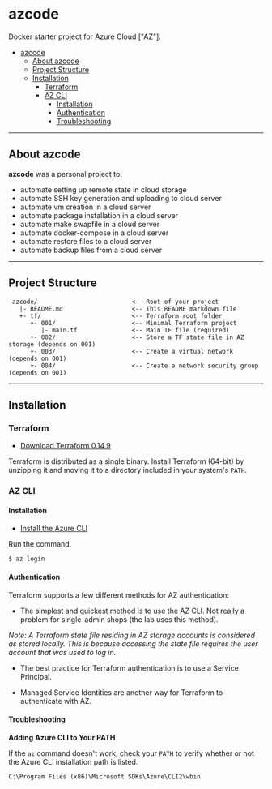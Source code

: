 # azcode
Docker starter project for Azure Cloud ["AZ"].

<!-- TOC -->

- [azcode](#azcode)
  - [About azcode](#about-azcode)
  - [Project Structure](#project-structure)
  - [Installation](#installation)
    - [Terraform](#terraform)
    - [AZ CLI](#az-cli)
      - [Installation](#installation)
      - [Authentication](#authentication)
      - [Troubleshooting](#troubleshooting)

<!-- /TOC -->

---
## About azcode
**azcode** was a personal project to:
- automate setting up remote state in cloud storage
- automate SSH key generation and uploading to cloud server
- automate vm creation in a cloud server
- automate package installation in a cloud server
- automate make swapfile in a cloud server
- automate docker-compose in a cloud server
- automate restore files to a cloud server
- automate backup files from a cloud server

---
## Project Structure
     azcode/                          <-- Root of your project
       |- README.md                   <-- This README markdown file
       +- tf/                         <-- Terraform root folder
          +- 001/                     <-- Minimal Terraform project
             |- main.tf               <-- Main TF file (required)
          +- 002/                     <-- Store a TF state file in AZ storage (depends on 001)
          +- 003/                     <-- Create a virtual network (depends on 001)
          +- 004/                     <-- Create a network security group (depends on 001)

---
## Installation

### Terraform

* [Download Terraform 0.14.9](https://releases.hashicorp.com/terraform)

Terraform is distributed as a single binary. Install Terraform (64-bit) by unzipping it and moving it to a directory included in your system's ```PATH```.

### AZ CLI

#### Installation

* [Install the Azure CLI](https://docs.microsoft.com/en-us/cli/azure/install-azure-cli)

Run the command.

```
$ az login
```

#### Authentication

Terraform supports a few different methods for AZ authentication:

* The simplest and quickest method is to use the AZ CLI. Not really a problem for single-admin shops (the lab uses this method).

*Note: A Terraform state file residing in AZ storage accounts is considered as stored locally. This is because accessing the state file requires the user account that was used to log in.*

* The best practice for Terraform authentication is to use a Service Principal.

* Managed Service Identities are another way for Terraform to authenticate with AZ.

#### Troubleshooting

**Adding Azure CLI to Your PATH**

If the ```az``` command doesn't work, check your ```PATH``` to verify whether or not the Azure CLI installation path is listed.

```
C:\Program Files (x86)\Microsoft SDKs\Azure\CLI2\wbin
```
